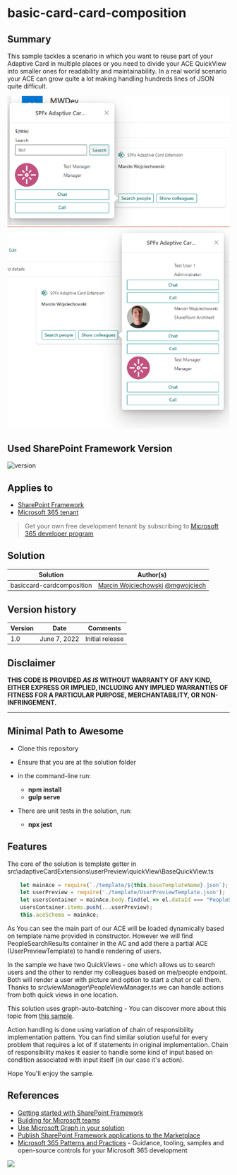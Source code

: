 # basic-card-card-composition

## Summary

This sample tackles a scenario in which you want to reuse part of your Adaptive Card in multiple places or you need to divide your ACE QuickView into smaller ones for readability and maintainability. In a real world scenario your ACE can grow quite a lot making handling hundreds lines of JSON quite difficult.

![SearchUsers](./resources/UserSearch.PNG)
![Colleagues](./resources/Colleagues.PNG)

## Used SharePoint Framework Version

![version](https://img.shields.io/badge/version-1.15-green.svg)

## Applies to

- [SharePoint Framework](https://aka.ms/spfx)
- [Microsoft 365 tenant](https://docs.microsoft.com/en-us/sharepoint/dev/spfx/set-up-your-developer-tenant)

> Get your own free development tenant by subscribing to [Microsoft 365 developer program](http://aka.ms/o365devprogram)

## Solution

| Solution    | Author(s)                                               |
| ----------- | ------------------------------------------------------- |
| basiccard-cardcomposition |  [Marcin Wojciechowski](https://github.com/mgwojciech) [@mgwojciech](https://twitter.com/mgwojciech) |

## Version history

| Version | Date             | Comments        |
| ------- | ---------------- | --------------- |
| 1.0     | June 7, 2022 | Initial release |

## Disclaimer

**THIS CODE IS PROVIDED _AS IS_ WITHOUT WARRANTY OF ANY KIND, EITHER EXPRESS OR IMPLIED, INCLUDING ANY IMPLIED WARRANTIES OF FITNESS FOR A PARTICULAR PURPOSE, MERCHANTABILITY, OR NON-INFRINGEMENT.**

---

## Minimal Path to Awesome

- Clone this repository
- Ensure that you are at the solution folder
- in the command-line run:
  - **npm install**
  - **gulp serve**

- There are unit tests in the solution, run:
  - **npx jest**

## Features

The core of the solution is template getter in src\adaptiveCardExtensions\userPreview\quickView\BaseQuickView.ts

``` JavaScript
    let mainAce = require(`./template/${this.baseTemplateName}.json`);
    let userPreview = require('./template/UserPreviewTemplate.json');
    let usersContainer = mainAce.body.find(el => el.dataId === "PeopleSearchResults");
    usersContainer.items.push(...userPreview);
    this.aceSchema = mainAce;
```

As You can see the main part of our ACE will be loaded dynamically based on template name provided in constructor. However we will find PeopleSearchResults container in the AC and add there a partial ACE (UserPreviewTemplate) to handle rendering of users.

In the sample we have two QuickViews - one which allows us to search users and the other to render my colleagues based on me/people endpoint. Both will render a user with picture and option to start a chat or call them. Thanks to src\viewManager\PeopleViewManager.ts we can handle actions from both quick views in one location.

This solution uses graph-auto-batching - You can discover more about this topic from [this sample](https://github.com/pnp/sp-dev-fx-webparts/tree/main/samples/react-graph-auto-batching).

Action handling is done using variation of chain of responsibility implementation pattern. You can find similar solution useful for every problem that requires a lot of if statements in original implementation. Chain of responsibility makes it easier to handle some kind of input based on condition associated with input itself (in our case it's action).

Hope You'll enjoy the sample.

## References

- [Getting started with SharePoint Framework](https://docs.microsoft.com/en-us/sharepoint/dev/spfx/set-up-your-developer-tenant)
- [Building for Microsoft teams](https://docs.microsoft.com/en-us/sharepoint/dev/spfx/build-for-teams-overview)
- [Use Microsoft Graph in your solution](https://docs.microsoft.com/en-us/sharepoint/dev/spfx/web-parts/get-started/using-microsoft-graph-apis)
- [Publish SharePoint Framework applications to the Marketplace](https://docs.microsoft.com/en-us/sharepoint/dev/spfx/publish-to-marketplace-overview)
- [Microsoft 365 Patterns and Practices](https://aka.ms/m365pnp) - Guidance, tooling, samples and open-source controls for your Microsoft 365 development
<img src="https://pnptelemetry.azurewebsites.net/sp-dev-fx-aces/samples/BasicCard-CardComposition" />
